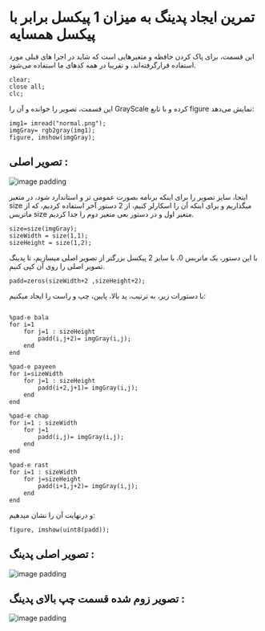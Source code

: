 # تمرین ایجاد پدینگ به میزان 1 پیکسل برابر با پیکسل همسایه

این قسمت، برای پاک کردن حافظه و متغیرهایی است که شاید در اجرا های قبلی مورد استفاده قرارگرفته‌اند، و تقریبا در همه کدهای ما استفاده می‌شود.

```
clear;
close all;
clc;
```

اين قسمت، تصوير را خوانده و آن را GrayScale كرده و با تابع figure نمایش می‌دهد:

```
img1= imread("normal.png");
imgGray= rgb2gray(img1);
figure, imshow(imgGray);
```
## تصویر اصلی :
![image padding](https://github.com/semnan-university-ai/image-processing-class-002/raw/main/exercises/msg67/asset/normal.png)

اینجا، سایز تصویر را برای اینکه برنامه بصورت عمومی تر و استاندارد شود، در متغیر size میگذاریم و برای اینکه آن را اسکارلر کنیم، از 2 دستور آخر استفاده کردیم، که از ماتریس size متغیر اول و در دستور بعی متغیر دوم را جدا کردیم.

```
size=size(imgGray);
sizeWidth = size(1,1);
sizeHeight = size(1,2);
```
با این دستور، یک ماتریس 0، با سایز 2 پیکسل بزرگتر از تصویر اصلی میسازیم، تا پدینگ تصویر اصلی را روی آن کپی کنیم.
```
padd=zeros(sizeWidth+2 ,sizeHeight+2);
```

با دستورات زیر، به ترتیب، پد بالا، پایین، چپ و راست را ایجاد میکنیم:
```

%pad-e bala
for i=1
    for j=1 : sizeHeight
        padd(i,j+2)= imgGray(i,j); 
    end
end    

%pad-e payeen
for i=sizeWidth
    for j=1 : sizeHeight
        padd(i+2,j+1)= imgGray(i,j); 
    end
end    

%pad-e chap
for i=1 : sizeWidth
    for j=1
        padd(i,j)= imgGray(i,j); 
    end
end 

%pad-e rast
for i=1 : sizeWidth
    for j=sizeHeight
        padd(i+1,j+2)= imgGray(i,j); 
    end
end 
```
و درنهایت آن را نشان میدهیم:
```
figure, imshow(uint8(padd));
```
## تصویر اصلی پدینگ :

![image padding](https://github.com/semnan-university-ai/image-processing-class-002/raw/main/exercises/msg67/asset/finalPadding.png)

## تصویر زوم شده قسمت چپ بالای پدینگ :

![image padding](https://github.com/semnan-university-ai/image-processing-class-002/raw/main/exercises/msg67/asset/zoomLeftTopQuarterFinalPadding.png)


